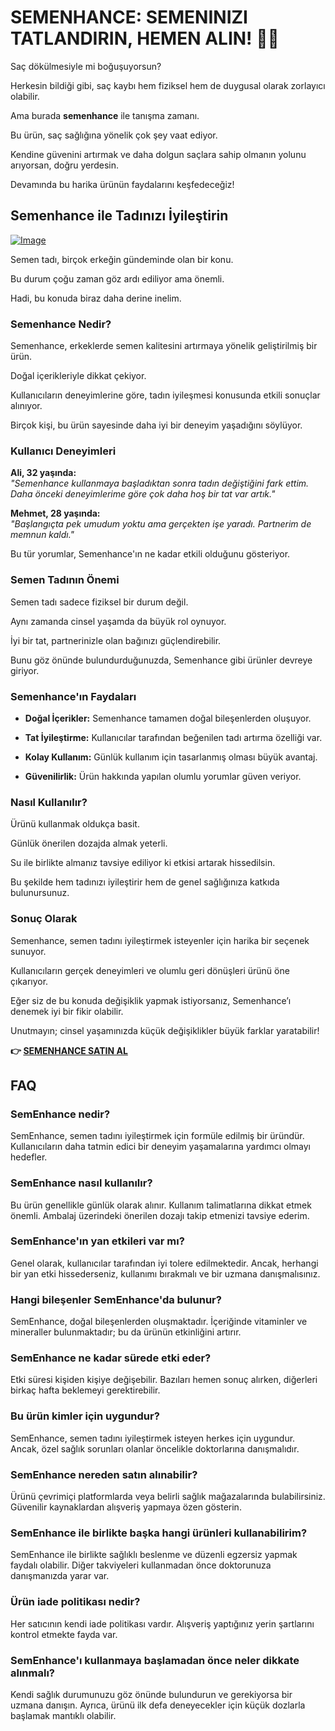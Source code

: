 # SEMENHANCE: SEMENINIZI TATLANDIRIN, HEMEN ALIN! 🍑✨

Saç dökülmesiyle mi boğuşuyorsun? 

Herkesin bildiği gibi, saç kaybı hem fiziksel hem de duygusal olarak zorlayıcı olabilir.

Ama burada **semenhance** ile tanışma zamanı. 

Bu ürün, saç sağlığına yönelik çok şey vaat ediyor. 

Kendine güvenini artırmak ve daha dolgun saçlara sahip olmanın yolunu arıyorsan, doğru yerdesin. 

Devamında bu harika ürünün faydalarını keşfedeceğiz!

## Semenhance ile Tadınızı İyileştirin

[![Image](https://www2.sellhealth.com/137/300x250-semenhance.png)](https://gchaffi.com/WWn4ctOk)

Semen tadı, birçok erkeğin gündeminde olan bir konu.

Bu durum çoğu zaman göz ardı ediliyor ama önemli.

Hadi, bu konuda biraz daha derine inelim.

### Semenhance Nedir?

Semenhance, erkeklerde semen kalitesini artırmaya yönelik geliştirilmiş bir ürün. 

Doğal içerikleriyle dikkat çekiyor.

Kullanıcıların deneyimlerine göre, tadın iyileşmesi konusunda etkili sonuçlar alınıyor. 

Birçok kişi, bu ürün sayesinde daha iyi bir deneyim yaşadığını söylüyor.

### Kullanıcı Deneyimleri

**Ali, 32 yaşında:**  
*"Semenhance kullanmaya başladıktan sonra tadın değiştiğini fark ettim. Daha önceki deneyimlerime göre çok daha hoş bir tat var artık."*

**Mehmet, 28 yaşında:**  
*"Başlangıçta pek umudum yoktu ama gerçekten işe yaradı. Partnerim de memnun kaldı."*

Bu tür yorumlar, Semenhance'ın ne kadar etkili olduğunu gösteriyor.

### Semen Tadının Önemi

Semen tadı sadece fiziksel bir durum değil. 

Aynı zamanda cinsel yaşamda da büyük rol oynuyor. 

İyi bir tat, partnerinizle olan bağınızı güçlendirebilir. 

Bunu göz önünde bulundurduğunuzda, Semenhance gibi ürünler devreye giriyor.

### Semenhance'ın Faydaları

- **Doğal İçerikler:** 
  Semenhance tamamen doğal bileşenlerden oluşuyor.
  
- **Tat İyileştirme:** 
  Kullanıcılar tarafından beğenilen tadı artırma özelliği var.
  
- **Kolay Kullanım:** 
  Günlük kullanım için tasarlanmış olması büyük avantaj.
  
- **Güvenilirlik:** 
  Ürün hakkında yapılan olumlu yorumlar güven veriyor.

### Nasıl Kullanılır?

Ürünü kullanmak oldukça basit. 

Günlük önerilen dozajda almak yeterli.

Su ile birlikte almanız tavsiye ediliyor ki etkisi artarak hissedilsin.

Bu şekilde hem tadınızı iyileştirir hem de genel sağlığınıza katkıda bulunursunuz.

### Sonuç Olarak

Semenhance, semen tadını iyileştirmek isteyenler için harika bir seçenek sunuyor. 

Kullanıcıların gerçek deneyimleri ve olumlu geri dönüşleri ürünü öne çıkarıyor. 

Eğer siz de bu konuda değişiklik yapmak istiyorsanız, Semenhance’ı denemek iyi bir fikir olabilir.

Unutmayın; cinsel yaşamınızda küçük değişiklikler büyük farklar yaratabilir!



**👉 [SEMENHANCE SATIN AL](https://gchaffi.com/WWn4ctOk)**

## FAQ

### SemEnhance nedir?  
SemEnhance, semen tadını iyileştirmek için formüle edilmiş bir üründür. Kullanıcıların daha tatmin edici bir deneyim yaşamalarına yardımcı olmayı hedefler.

### SemEnhance nasıl kullanılır?  
Bu ürün genellikle günlük olarak alınır. Kullanım talimatlarına dikkat etmek önemli. Ambalaj üzerindeki önerilen dozajı takip etmenizi tavsiye ederim.

### SemEnhance'ın yan etkileri var mı?  
Genel olarak, kullanıcılar tarafından iyi tolere edilmektedir. Ancak, herhangi bir yan etki hissederseniz, kullanımı bırakmalı ve bir uzmana danışmalısınız.

### Hangi bileşenler SemEnhance'da bulunur?  
SemEnhance, doğal bileşenlerden oluşmaktadır. İçeriğinde vitaminler ve mineraller bulunmaktadır; bu da ürünün etkinliğini artırır.

### SemEnhance ne kadar sürede etki eder?  
Etki süresi kişiden kişiye değişebilir. Bazıları hemen sonuç alırken, diğerleri birkaç hafta beklemeyi gerektirebilir.

### Bu ürün kimler için uygundur?  
SemEnhance, semen tadını iyileştirmek isteyen herkes için uygundur. Ancak, özel sağlık sorunları olanlar öncelikle doktorlarına danışmalıdır.

### SemEnhance nereden satın alınabilir?  
Ürünü çevrimiçi platformlarda veya belirli sağlık mağazalarında bulabilirsiniz. Güvenilir kaynaklardan alışveriş yapmaya özen gösterin.

### SemEnhance ile birlikte başka hangi ürünleri kullanabilirim?  
SemEnhance ile birlikte sağlıklı beslenme ve düzenli egzersiz yapmak faydalı olabilir. Diğer takviyeleri kullanmadan önce doktorunuza danışmanızda yarar var.

### Ürün iade politikası nedir?  
Her satıcının kendi iade politikası vardır. Alışveriş yaptığınız yerin şartlarını kontrol etmekte fayda var.

### SemEnhance'ı kullanmaya başlamadan önce neler dikkate alınmalı?  
Kendi sağlık durumunuzu göz önünde bulundurun ve gerekiyorsa bir uzmana danışın. Ayrıca, ürünü ilk defa deneyecekler için küçük dozlarla başlamak mantıklı olabilir.